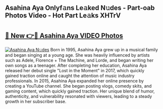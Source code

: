 ## Asahina Aya Onlyf𝚊ns Le𝚊ked N𝚞des - Part-oab Photos Video - Hot Part Le𝚊ks XHTrV

# <h2><a href="http://ab71001.deff.icu/?id=Asahina+Aya">🔗 New 👉🔴 Asahina Aya VIDEO Photos</a></h2>

[![Asahina Aya N𝚞des](https://i.imgur.com/rIISA9y.gif)](http://ab71001.deff.icu/?id=Asahina+Aya)
Born in 1995, Asahina Aya grew up in a musical family and began singing at a young age. She was heavily influenced by artists such as Adele, Florence + The Machine, and Lorde, and began writing her own songs as a teenager. After completing her education, Asahina Aya released her debut single "Lost in the Moment" in 2017, which quickly gained traction online and caught the attention of music industry professionals. In 2015, Asahina Aya expanded her online presence by creating a YouTube channel. She began posting vlogs, comedy skits, and gaming content, which quickly gained traction. Her unique blend of humor, authenticity, and vulnerability resonated with viewers, leading to a steady growth in her subscriber base.
